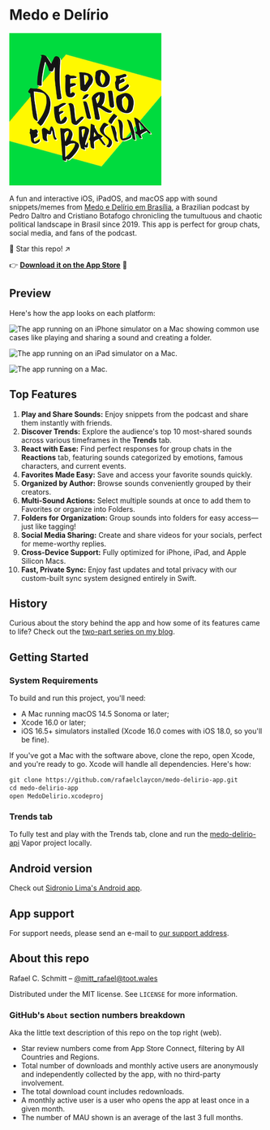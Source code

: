 # Medo e Delírio

![Medo e Delírio em Brasília written over a bright yellow and green background calling back to the Brazilian flag.](MedoDelirioBrasilia/Resources/readme_logo.png)

A fun and interactive iOS, iPadOS, and macOS app with sound snippets/memes from [Medo e Delírio em Brasília](https://podcasts.apple.com/br/podcast/medo-e-del%C3%ADrio-em-bras%C3%ADlia/id1502134265), a Brazilian podcast by Pedro Daltro and Cristiano Botafogo chronicling the tumultuous and chaotic political landscape in Brasil since 2019. This app is perfect for group chats, social media, and fans of the podcast.

🌟 Star this repo! ↗️

👉 [**Download it on the App Store**](https://apps.apple.com/br/app/medo-e-del%C3%ADrio/id1625199878) 📲

## Preview

Here's how the app looks on each platform:

![The app running on an iPhone simulator on a Mac showing common use cases like playing and sharing a sound and creating a folder.](MedoDelirioBrasilia/Resources/readme_demo_iphone.gif)

![The app running on an iPad simulator on a Mac.](MedoDelirioBrasilia/Resources/readme_demo_ipad.gif)

![The app running on a Mac.](MedoDelirioBrasilia/Resources/readme_demo_mac.gif)

## Top Features

1. **Play and Share Sounds:** Enjoy snippets from the podcast and share them instantly with friends.
1. **Discover Trends:** Explore the audience's top 10 most-shared sounds across various timeframes in the **Trends** tab.
1. **React with Ease:** Find perfect responses for group chats in the **Reactions** tab, featuring sounds categorized by emotions, famous characters, and current events.
1. **Favorites Made Easy:** Save and access your favorite sounds quickly.
1. **Organized by Author:** Browse sounds conveniently grouped by their creators.
1. **Multi-Sound Actions:** Select multiple sounds at once to add them to Favorites or organize into Folders.
1. **Folders for Organization:** Group sounds into folders for easy access—just like tagging!
1. **Social Media Sharing:** Create and share videos for your socials, perfect for meme-worthy replies.
1. **Cross-Device Support:** Fully optimized for iPhone, iPad, and Apple Silicon Macs.
1. **Fast, Private Sync:** Enjoy fast updates and total privacy with our custom-built sync system designed entirely in Swift.

## History

Curious about the story behind the app and how some of its features came to life? Check out the [two-part series on my blog](https://from-rafael-with-code.ghost.io/thank-you-bolsonaro-part-1/).

## Getting Started

### System Requirements

To build and run this project, you'll need:

- A Mac running macOS 14.5 Sonoma or later;
- Xcode 16.0 or later;
- iOS 16.5+ simulators installed (Xcode 16.0 comes with iOS 18.0, so you'll be fine).

If you've got a Mac with the software above, clone the repo, open Xcode, and you're ready to go. Xcode will handle all dependencies. Here's how:

```
git clone https://github.com/rafaelclaycon/medo-delirio-app.git  
cd medo-delirio-app  
open MedoDelirio.xcodeproj
```

### Trends tab

To fully test and play with the Trends tab, clone and run the [medo-delirio-api](https://github.com/rafaelclaycon/medo-delirio-api) Vapor project locally.

## Android version

Check out [Sidronio Lima's Android app](https://play.google.com/store/apps/details?id=br.com.sidroniolima.medo_e_delirio_app).

## App support

For support needs, please send an e-mail to [our support address](mailto:medodeliriosuporte@gmail.com).

## About this repo

Rafael C. Schmitt – [@mitt_rafael@toot.wales](https://toot.wales/@mitt_rafael)

Distributed under the MIT license. See ``LICENSE`` for more information.

### GitHub's `About` section numbers breakdown

Aka the little text description of this repo on the top right (web).

- Star review numbers come from App Store Connect, filtering by All Countries and Regions.
- Total number of downloads and monthly active users are anonymously and independently collected by the app, with no third-party involvement.
- The total download count includes redownloads.
- A monthly active user is a user who opens the app at least once in a given month.
- The number of MAU shown is an average of the last 3 full months.